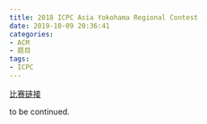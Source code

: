 ```yaml
---
title: 2018 ICPC Asia Yokohama Regional Contest
date: 2019-10-09 20:36:41
categories:
- ACM
- 题目
tags:
- ICPC
---
```


[比赛链接](https://codeforces.com/gym/102082)


to be continued.